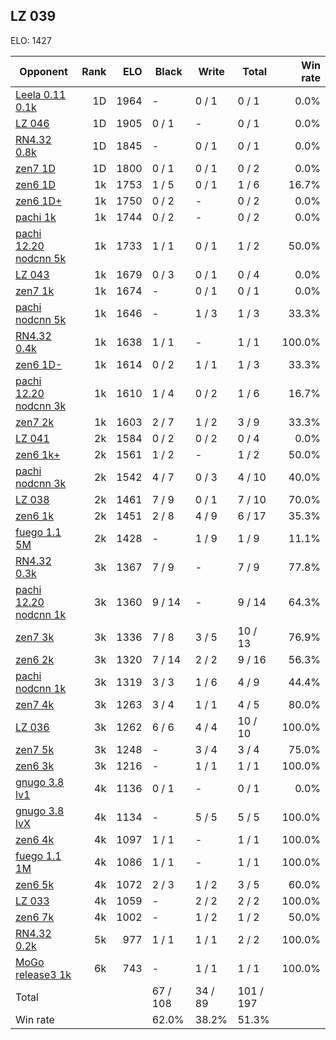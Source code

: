 ## LZ 039 ##

ELO: 1427

Opponent | Rank | ELO | Black | Write | Total | Win rate
---------|-----:|----:|-------|-------|-------|-------:
[Leela 0.11 0.1k](Leela%200.11%200.1k.md) | 1D | 1964 | - | 0 / 1 | 0 / 1 | 0.0%
[LZ 046](LZ%20046.md) | 1D | 1905 | 0 / 1 | - | 0 / 1 | 0.0%
[RN4.32 0.8k](RN4.32%200.8k.md) | 1D | 1845 | - | 0 / 1 | 0 / 1 | 0.0%
[zen7 1D](zen7%201D.md) | 1D | 1800 | 0 / 1 | 0 / 1 | 0 / 2 | 0.0%
[zen6 1D](zen6%201D.md) | 1k | 1753 | 1 / 5 | 0 / 1 | 1 / 6 | 16.7%
[zen6 1D+](zen6%201D+.md) | 1k | 1750 | 0 / 2 | - | 0 / 2 | 0.0%
[pachi 1k](pachi%201k.md) | 1k | 1744 | 0 / 2 | - | 0 / 2 | 0.0%
[pachi 12.20 nodcnn 5k](pachi%2012.20%20nodcnn%205k.md) | 1k | 1733 | 1 / 1 | 0 / 1 | 1 / 2 | 50.0%
[LZ 043](LZ%20043.md) | 1k | 1679 | 0 / 3 | 0 / 1 | 0 / 4 | 0.0%
[zen7 1k](zen7%201k.md) | 1k | 1674 | - | 0 / 1 | 0 / 1 | 0.0%
[pachi nodcnn 5k](pachi%20nodcnn%205k.md) | 1k | 1646 | - | 1 / 3 | 1 / 3 | 33.3%
[RN4.32 0.4k](RN4.32%200.4k.md) | 1k | 1638 | 1 / 1 | - | 1 / 1 | 100.0%
[zen6 1D-](zen6%201D-.md) | 1k | 1614 | 0 / 2 | 1 / 1 | 1 / 3 | 33.3%
[pachi 12.20 nodcnn 3k](pachi%2012.20%20nodcnn%203k.md) | 1k | 1610 | 1 / 4 | 0 / 2 | 1 / 6 | 16.7%
[zen7 2k](zen7%202k.md) | 1k | 1603 | 2 / 7 | 1 / 2 | 3 / 9 | 33.3%
[LZ 041](LZ%20041.md) | 2k | 1584 | 0 / 2 | 0 / 2 | 0 / 4 | 0.0%
[zen6 1k+](zen6%201k+.md) | 2k | 1561 | 1 / 2 | - | 1 / 2 | 50.0%
[pachi nodcnn 3k](pachi%20nodcnn%203k.md) | 2k | 1542 | 4 / 7 | 0 / 3 | 4 / 10 | 40.0%
[LZ 038](LZ%20038.md) | 2k | 1461 | 7 / 9 | 0 / 1 | 7 / 10 | 70.0%
[zen6 1k](zen6%201k.md) | 2k | 1451 | 2 / 8 | 4 / 9 | 6 / 17 | 35.3%
[fuego 1.1 5M](fuego%201.1%205M.md) | 2k | 1428 | - | 1 / 9 | 1 / 9 | 11.1%
[RN4.32 0.3k](RN4.32%200.3k.md) | 3k | 1367 | 7 / 9 | - | 7 / 9 | 77.8%
[pachi 12.20 nodcnn 1k](pachi%2012.20%20nodcnn%201k.md) | 3k | 1360 | 9 / 14 | - | 9 / 14 | 64.3%
[zen7 3k](zen7%203k.md) | 3k | 1336 | 7 / 8 | 3 / 5 | 10 / 13 | 76.9%
[zen6 2k](zen6%202k.md) | 3k | 1320 | 7 / 14 | 2 / 2 | 9 / 16 | 56.3%
[pachi nodcnn 1k](pachi%20nodcnn%201k.md) | 3k | 1319 | 3 / 3 | 1 / 6 | 4 / 9 | 44.4%
[zen7 4k](zen7%204k.md) | 3k | 1263 | 3 / 4 | 1 / 1 | 4 / 5 | 80.0%
[LZ 036](LZ%20036.md) | 3k | 1262 | 6 / 6 | 4 / 4 | 10 / 10 | 100.0%
[zen7 5k](zen7%205k.md) | 3k | 1248 | - | 3 / 4 | 3 / 4 | 75.0%
[zen6 3k](zen6%203k.md) | 3k | 1216 | - | 1 / 1 | 1 / 1 | 100.0%
[gnugo 3.8 lv1](gnugo%203.8%20lv1.md) | 4k | 1136 | 0 / 1 | - | 0 / 1 | 0.0%
[gnugo 3.8 lvX](gnugo%203.8%20lvX.md) | 4k | 1134 | - | 5 / 5 | 5 / 5 | 100.0%
[zen6 4k](zen6%204k.md) | 4k | 1097 | 1 / 1 | - | 1 / 1 | 100.0%
[fuego 1.1 1M](fuego%201.1%201M.md) | 4k | 1086 | 1 / 1 | - | 1 / 1 | 100.0%
[zen6 5k](zen6%205k.md) | 4k | 1072 | 2 / 3 | 1 / 2 | 3 / 5 | 60.0%
[LZ 033](LZ%20033.md) | 4k | 1059 | - | 2 / 2 | 2 / 2 | 100.0%
[zen6 7k](zen6%207k.md) | 4k | 1002 | - | 1 / 2 | 1 / 2 | 50.0%
[RN4.32 0.2k](RN4.32%200.2k.md) | 5k | 977 | 1 / 1 | 1 / 1 | 2 / 2 | 100.0%
[MoGo release3 1k](MoGo%20release3%201k.md) | 6k | 743 | - | 1 / 1 | 1 / 1 | 100.0%
Total | | | 67 / 108 | 34 / 89 | 101 / 197 | 
Win rate| | | 62.0% | 38.2% | 51.3% | 
